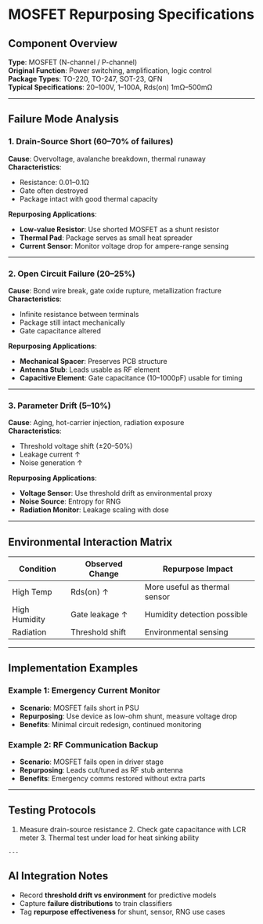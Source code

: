 # MOSFET Repurposing Specifications

## Component Overview
**Type**: MOSFET (N-channel / P-channel)  
**Original Function**: Power switching, amplification, logic control  
**Package Types**: TO-220, TO-247, SOT-23, QFN  
**Typical Specifications**: 20–100V, 1–100A, Rds(on) 1mΩ–500mΩ

---

## Failure Mode Analysis

### 1. Drain-Source Short (60–70% of failures)
**Cause**: Overvoltage, avalanche breakdown, thermal runaway  
**Characteristics**:
- Resistance: 0.01–0.1Ω  
- Gate often destroyed  
- Package intact with good thermal capacity  

**Repurposing Applications**:
- **Low-value Resistor**: Use shorted MOSFET as a shunt resistor  
- **Thermal Pad**: Package serves as small heat spreader  
- **Current Sensor**: Monitor voltage drop for ampere-range sensing  

---

### 2. Open Circuit Failure (20–25%)
**Cause**: Bond wire break, gate oxide rupture, metallization fracture  
**Characteristics**:
- Infinite resistance between terminals  
- Package still intact mechanically  
- Gate capacitance altered  

**Repurposing Applications**:
- **Mechanical Spacer**: Preserves PCB structure  
- **Antenna Stub**: Leads usable as RF element  
- **Capacitive Element**: Gate capacitance (10–1000pF) usable for timing  

---

### 3. Parameter Drift (5–10%)
**Cause**: Aging, hot-carrier injection, radiation exposure  
**Characteristics**:
- Threshold voltage shift (±20–50%)  
- Leakage current ↑  
- Noise generation ↑  

**Repurposing Applications**:
- **Voltage Sensor**: Use threshold drift as environmental proxy  
- **Noise Source**: Entropy for RNG  
- **Radiation Monitor**: Leakage scaling with dose  

---

## Environmental Interaction Matrix

|Condition|Observed Change|Repurpose Impact|
|---------|---------------|----------------|
|High Temp|Rds(on) ↑      |More useful as thermal sensor|
|High Humidity|Gate leakage ↑|Humidity detection possible|
|Radiation|Threshold shift |Environmental sensing|

---

## Implementation Examples

### Example 1: Emergency Current Monitor
- **Scenario**: MOSFET fails short in PSU  
- **Repurposing**: Use device as low-ohm shunt, measure voltage drop  
- **Benefits**: Minimal circuit redesign, continued monitoring  

### Example 2: RF Communication Backup
- **Scenario**: MOSFET fails open in driver stage  
- **Repurposing**: Leads cut/tuned as RF stub antenna  
- **Benefits**: Emergency comms restored without extra parts  

---

## Testing Protocols

  1.	Measure drain-source resistance
	2.	Check gate capacitance with LCR meter
	3.	Thermal test under load for heat sinking ability

    ---

## AI Integration Notes
- Record **threshold drift vs environment** for predictive models  
- Capture **failure distributions** to train classifiers  
- Tag **repurpose effectiveness** for shunt, sensor, RNG use cases
